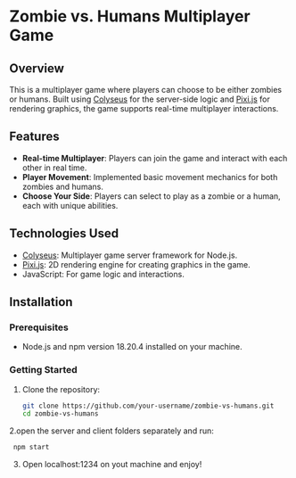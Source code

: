 # Zombie vs. Humans Multiplayer Game

## Overview
This is a multiplayer game where players can choose to be either zombies or humans. Built using [Colyseus](https://colyseus.io/) for the server-side logic and [Pixi.js](https://pixijs.com/) for rendering graphics, the game supports real-time multiplayer interactions.

## Features
- **Real-time Multiplayer**: Players can join the game and interact with each other in real time.
- **Player Movement**: Implemented basic movement mechanics for both zombies and humans.
- **Choose Your Side**: Players can select to play as a zombie or a human, each with unique abilities.

## Technologies Used
- [Colyseus](https://colyseus.io/): Multiplayer game server framework for Node.js.
- [Pixi.js](https://pixijs.com/): 2D rendering engine for creating graphics in the game.
- JavaScript: For game logic and interactions.

## Installation

### Prerequisites
- Node.js and npm version 18.20.4 installed on your machine.

### Getting Started
1. Clone the repository:
   ```bash
   git clone https://github.com/your-username/zombie-vs-humans.git
   cd zombie-vs-humans
2.open the server and client folders separately and run:
  ```bash
   npm start
```
3. Open localhost:1234 on yout machine and enjoy!


